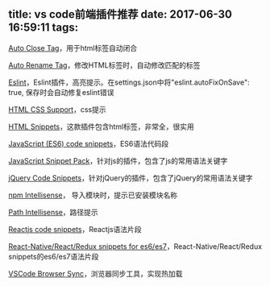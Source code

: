 title: vs code前端插件推荐
date: 2017-06-30 16:59:11
tags:
---

[Auto Close Tag](https://marketplace.visualstudio.com/items?itemName=formulahendry.auto-close-tag)，用于html标签自动闭合

[Auto Rename Tag](https://marketplace.visualstudio.com/items?itemName=formulahendry.auto-rename-tag)，修改HTML标签时，自动修改匹配的标签

[Eslint](https://marketplace.visualstudio.com/items?itemName=dbaeumer.vscode-eslint)，Eslint插件，高亮提示。在settings.json中将"eslint.autoFixOnSave": true, 保存时会自动修复eslint错误

[HTML CSS Support](https://marketplace.visualstudio.com/items?itemName=ecmel.vscode-html-css)，css提示

[HTML Snippets](https://marketplace.visualstudio.com/items?itemName=abusaidm.html-snippets)，这款插件包含html标签，非常全，很实用

[JavaScript (ES6) code snippets](https://marketplace.visualstudio.com/items?itemName=xabikos.JavaScriptSnippets)，ES6语法代码段

[JavaScript Snippet Pack](https://marketplace.visualstudio.com/items?itemName=akamud.vscode-javascript-snippet-pack)，针对js的插件，包含了js的常用语法关键字

[jQuery Code Snippets](https://marketplace.visualstudio.com/items?itemName=donjayamanne.jquerysnippets)，针对jQuery的插件，包含了jQuery的常用语法关键字

[npm Intellisense](https://marketplace.visualstudio.com/items?itemName=christian-kohler.npm-intellisense)， 导入模块时，提示已安装模块名称

[Path Intellisense](https://marketplace.visualstudio.com/items?itemName=christian-kohler.path-intellisense)，路径提示

[Reactjs code snippets](https://marketplace.visualstudio.com/items?itemName=xabikos.ReactSnippets)，Reactjs语法片段

[React-Native/React/Redux snippets for es6/es7]( https://marketplace.visualstudio.com/items?itemName=EQuimper.react-native-react-redux)，React-Native/React/Redux snippets的es6/es7语法片段

[VSCode Browser Sync](https://marketplace.visualstudio.com/items?itemName=jasonlhy.vscode-browser-sync)，浏览器同步工具，实现热加载